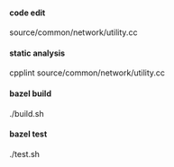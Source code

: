#### code edit
source/common/network/utility.cc

#### static analysis
cpplint source/common/network/utility.cc

#### bazel build
./build.sh

#### bazel test
./test.sh